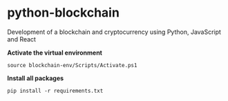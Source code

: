 # python-blockchain

Development of a blockchain and cryptocurrency using Python, JavaScript and React

**Activate the virtual environment**
```
source blockchain-env/Scripts/Activate.ps1
```

**Install all packages**
```
pip install -r requirements.txt
```